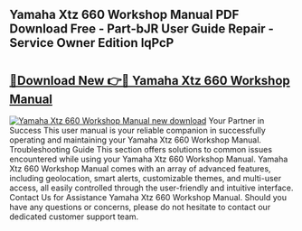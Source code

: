 ## Yamaha Xtz 660 Workshop Manual PDF Download Free - Part-bJR User Guide Repair - Service Owner Edition lqPcP

# <h2><a href="http://bc54888.oget.top/?id=Yamaha+Xtz+660+Workshop+Manual">🔗Download New 👉🔴 Yamaha Xtz 660 Workshop Manual</a></h2>

[![Yamaha Xtz 660 Workshop Manual new download](https://i.imgur.com/5g1atiW.png)](http://bc54888.oget.top/?id=Yamaha+Xtz+660+Workshop+Manual)
Your Partner in Success This user manual is your reliable companion in successfully operating and maintaining your Yamaha Xtz 660 Workshop Manual. Troubleshooting Guide This section offers solutions to common issues encountered while using your Yamaha Xtz 660 Workshop Manual. Yamaha Xtz 660 Workshop Manual comes with an array of advanced features, including geolocation, smart alerts, customizable themes, and multi-user access, all easily controlled through the user-friendly and intuitive interface. Contact Us for Assistance Yamaha Xtz 660 Workshop Manual. Should you have any questions or concerns, please do not hesitate to contact our dedicated customer support team.
